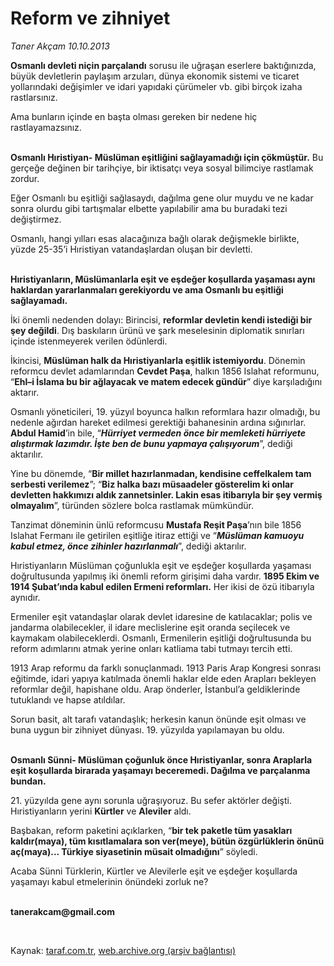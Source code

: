 # Reform ve zihniyet

*Taner Akçam 10.10.2013*

<div class="yazi"><p><b>Osmanlı devleti niçin parçalandı</b> sorusu ile uğraşan eserlere baktığınızda, büyük devletlerin paylaşım arzuları, dünya ekonomik sistemi ve ticaret yollarındaki değişimler ve idari yapıdaki çürümeler vb. gibi birçok izaha rastlarsınız. </p>
<p>Ama bunların içinde en başta olması gereken bir nedene hiç rastlayamazsınız. </p>
<p><b><br/>Osmanlı Hıristiyan- Müslüman eşitliğini sağlayamadığı için çökmüştür.</b> Bu gerçeğe değinen bir tarihçiye, bir iktisatçı veya sosyal bilimciye rastlamak zordur.</p>
<p>Eğer Osmanlı bu eşitliği sağlasaydı, dağılma gene olur muydu ve ne kadar sonra olurdu gibi tartışmalar elbette yapılabilir ama bu buradaki tezi değiştirmez.</p>
<p>Osmanlı, hangi yılları esas alacağınıza bağlı olarak değişmekle birlikte, yüzde 25-35’i Hıristiyan vatandaşlardan oluşan bir devletti.</p>
<p><b><br/>Hıristiyanların, Müslümanlarla eşit ve eşdeğer koşullarda yaşaması aynı haklardan yararlanmaları gerekiyordu ve ama Osmanlı bu eşitliği sağlayamadı.</b></p>
<p>İki önemli nedenden dolayı: Birincisi, <b>reformlar devletin kendi istediği bir şey değildi</b>. Dış baskıların ürünü ve şark meselesinin diplomatik sınırları içinde istenmeyerek verilen ödünlerdi.</p>
<p>İkincisi, <b>Müslüman halk da Hıristiyanlarla eşitlik istemiyordu</b>. Dönemin reformcu devlet adamlarından <b>Cevdet Paşa</b>, halkın 1856 Islahat reformunu, “<b>Ehl–i İslama bu bir ağlayacak ve matem edecek gündür</b>” diye karşıladığını aktarır.</p>
<p>Osmanlı yöneticileri, 19. yüzyıl boyunca halkın reformlara hazır olmadığı, bu nedenle ağırdan hareket edilmesi gerektiği bahanesinin ardına sığınırlar. <b>Abdul Hamid</b>’in bile, “<b><i>Hürriyet vermeden önce bir memleketi hürriyete alıştırmak lazımdır. İşte ben de bunu yapmaya çalışıyorum</i></b>”, dediği aktarılır.</p>
<p>Yine bu dönemde, “<b>Bir millet hazırlanmadan, kendisine ceffelkalem tam serbesti verilemez</b>”; “<b>Biz halka bazı müsaadeler gösterelim ki onlar devletten hakkımızı aldık zannetsinler. Lakin esas itibarıyla bir şey vermiş olmayalım</b>”, türünden sözlere bolca rastlamak mümkündür.</p>
<p>Tanzimat döneminin ünlü reformcusu <b>Mustafa Reşit Paşa</b>’nın bile 1856 Islahat Fermanı ile getirilen eşitliğe itiraz ettiği ve “<b><i>Müslüman kamuoyu kabul etmez, önce zihinler hazırlanmalı</i></b>”, dediği aktarılır.</p>
<p>Hıristiyanların Müslüman çoğunlukla eşit ve eşdeğer koşullarda yaşaması doğrultusunda yapılmış iki önemli reform girişimi daha vardır. <b>1895 Ekim ve 1914 Şubat’ında kabul edilen Ermeni reformları.</b> Her ikisi de özü itibarıyla aynıdır. </p>
<p>Ermeniler eşit vatandaşlar olarak devlet idaresine de katılacaklar; polis ve jandarma olabilecekler, il idare meclislerine eşit oranda seçilecek ve kaymakam olabileceklerdi. Osmanlı, Ermenilerin eşitliği doğrultusunda bu reform adımlarını atmak yerine onları katliama tabi tutmayı tercih etti.</p>
<p>1913 Arap reformu da farklı sonuçlanmadı. 1913 Paris Arap Kongresi sonrası eğitimde, idari yapıya katılmada önemli haklar elde eden Arapları bekleyen reformlar değil, hapishane oldu. Arap önderler, İstanbul’a geldiklerinde tutuklandı ve hapse atıldılar.</p>
<p>Sorun basit, alt tarafı vatandaşlık; herkesin kanun önünde eşit olması ve buna uygun bir zihniyet dünyası. 19. yüzyılda yapılamayan bu oldu.</p>
<p><b><br/>Osmanlı Sünni- Müslüman çoğunluk önce Hıristiyanlar, sonra Araplarla eşit koşullarda birarada yaşamayı beceremedi. Dağılma ve parçalanma bundan.</b></p>
<p>21. yüzyılda gene aynı sorunla uğraşıyoruz. Bu sefer aktörler değişti. Hıristiyanların yerini <b>Kürtler</b> ve <b>Aleviler</b> aldı.</p>
<p>Başbakan, reform paketini açıklarken, “<b>bir tek paketle tüm yasakları kaldır(maya), tüm kısıtlamalara son ver(meye), bütün özgürlüklerin önünü aç(maya)... Türkiye siyasetinin müsait olmadığını</b>” söyledi.</p>
<p>Acaba Sünni Türklerin, Kürtler ve Alevilerle eşit ve eşdeğer koşullarda yaşamayı kabul etmelerinin önündeki zorluk ne?</p><b>
<p><br/>tanerakcam@gmail.com</p>
<p></p></b> 
</div>

Kaynak: [taraf.com.tr](http://www.taraf.com.tr:80/taner-akcam/makale-reform-ve-zihniyet.htm), [web.archive.org (arşiv bağlantısı)](http://web.archive.org/web/20131025062419/http://www.taraf.com.tr:80/taner-akcam/makale-reform-ve-zihniyet.htm)
